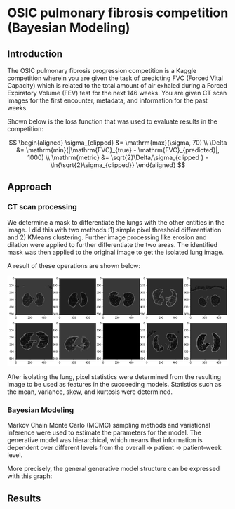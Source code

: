 # OSIC pulmonary fibrosis competition (Bayesian Modeling) 

## Introduction
The OSIC pulmonary fibrosis progression competition is a Kaggle competition wherein 
you are given the task of predicting FVC (Forced Vital Capacity) which is related to 
the total amount of air exhaled during a Forced Expiratory Volume (FEV) test for the next 146 weeks.
You are given CT scan images for the first encounter, metadata, and information for the past weeks.

Shown below is the loss function that was used to evaluate results in the competition:

$$
\begin{aligned}
\sigma_{clipped} &= \mathrm{max}(\sigma, 70) \\
\Delta &= \mathrm{min}(|\mathrm{FVC}_{true} - \mathrm{FVC}_{predicted}|, 1000) \\
\mathrm{metric} &=  \sqrt{2}\Delta/\sigma_{clipped } - \ln{\sqrt{2}\sigma_{clipped}} 
\end{aligned}
$$ 

## Approach

### CT scan processing
We determine a mask to differentiate the lungs with the other entities in the image. I did this
with two methods :1) simple pixel threshold differentiation and 2) KMeans clustering. 
Further image processing like erosion and dilation were applied to further differentiate the two areas.
The identified mask was then applied to the original image to get the isolated lung image. 

A result of these operations are shown below:

![](img/masked_lungs.png)


After isolating the lung, pixel statistics were determined from the resulting image to be used as features 
in the succeeding models. Statistics such as the mean, variance, skew, and kurtosis were determined.


### Bayesian Modeling

Markov Chain Monte Carlo (MCMC) sampling methods and variational inference were used
to estimate the parameters for the model. The generative model was hierarchical, which means that 
information is dependent over different levels from the overall -> patient -> patient-week level.  

More precisely, the general generative model structure can be expressed with this graph:



## Results









  
